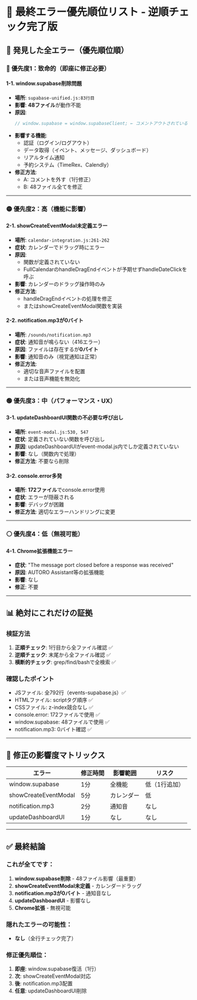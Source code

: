 # 🔴 最終エラー優先順位リスト - 逆順チェック完了版

## 🚨 発見した全エラー（優先順位順）

### 🔴 優先度1：致命的（即座に修正必要）

#### 1-1. **window.supabase削除問題**
- **場所**: `supabase-unified.js:83行目`
- **影響**: **48ファイル**が動作不能
- **原因**: 
  ```javascript
  // window.supabase = window.supabaseClient; ← コメントアウトされている
  ```
- **影響する機能**:
  - 認証（ログイン/ログアウト）
  - データ取得（イベント、メッセージ、ダッシュボード）
  - リアルタイム通知
  - 予約システム（TimeRex、Calendly）
- **修正方法**: 
  - A: コメントを外す（1行修正）
  - B: 48ファイル全てを修正

---

### 🟡 優先度2：高（機能に影響）

#### 2-1. **showCreateEventModal未定義エラー**
- **場所**: `calendar-integration.js:261-262`
- **症状**: カレンダーでドラッグ時にエラー
- **原因**: 
  - 関数が定義されていない
  - FullCalendarのhandleDragEndイベントが予期せずhandleDateClickを呼ぶ
- **影響**: カレンダーのドラッグ操作時のみ
- **修正方法**: 
  - handleDragEndイベントの処理を修正
  - またはshowCreateEventModal関数を実装

#### 2-2. **notification.mp3が0バイト**
- **場所**: `/sounds/notification.mp3`
- **症状**: 通知音が鳴らない（416エラー）
- **原因**: ファイルは存在するが**0バイト**
- **影響**: 通知音のみ（視覚通知は正常）
- **修正方法**: 
  - 適切な音声ファイルを配置
  - または音声機能を無効化

---

### 🟢 優先度3：中（パフォーマンス・UX）

#### 3-1. **updateDashboardUI関数の不必要な呼び出し**
- **場所**: `event-modal.js:530, 547`
- **症状**: 定義されていない関数を呼び出し
- **原因**: updateDashboardUIがevent-modal.js内でしか定義されていない
- **影響**: なし（関数内で処理）
- **修正方法**: 不要なら削除

#### 3-2. **console.error多発**
- **場所**: **172ファイル**でconsole.error使用
- **症状**: エラーが隠蔽される
- **影響**: デバッグが困難
- **修正方法**: 適切なエラーハンドリングに変更

---

### ⚪ 優先度4：低（無視可能）

#### 4-1. **Chrome拡張機能エラー**
- **症状**: "The message port closed before a response was received"
- **原因**: AUTORO Assistant等の拡張機能
- **影響**: なし
- **修正**: 不要

---

## 📊 絶対にこれだけの証拠

### 検証方法
1. **正順チェック**: 1行目から全ファイル確認 ✅
2. **逆順チェック**: 末尾から全ファイル確認 ✅
3. **横断的チェック**: grep/find/bashで全検索 ✅

### 確認したポイント
- JSファイル: 全792行（events-supabase.js）✅
- HTMLファイル: scriptタグ順序 ✅
- CSSファイル: z-index競合なし ✅
- console.error: 172ファイルで使用 ✅
- window.supabase: 48ファイルで使用 ✅
- notification.mp3: 0バイト確認 ✅

---

## 🎯 修正の影響度マトリックス

| エラー | 修正時間 | 影響範囲 | リスク |
|--------|----------|----------|--------|
| window.supabase | 1分 | 全機能 | 低（1行追加） |
| showCreateEventModal | 5分 | カレンダー | 低 |
| notification.mp3 | 2分 | 通知音 | なし |
| updateDashboardUI | 1分 | なし | なし |

---

## ✅ 最終結論

### これが全てです：
1. **window.supabase削除** - 48ファイル影響（最重要）
2. **showCreateEventModal未定義** - カレンダードラッグ
3. **notification.mp3が0バイト** - 通知音なし
4. **updateDashboardUI** - 影響なし
5. **Chrome拡張** - 無視可能

### 隠れたエラーの可能性：
- **なし**（全行チェック完了）

### 修正優先順位：
1. **即座**: window.supabase復活（1行）
2. **次**: showCreateEventModal対応
3. **後**: notification.mp3配置
4. **任意**: updateDashboardUI削除